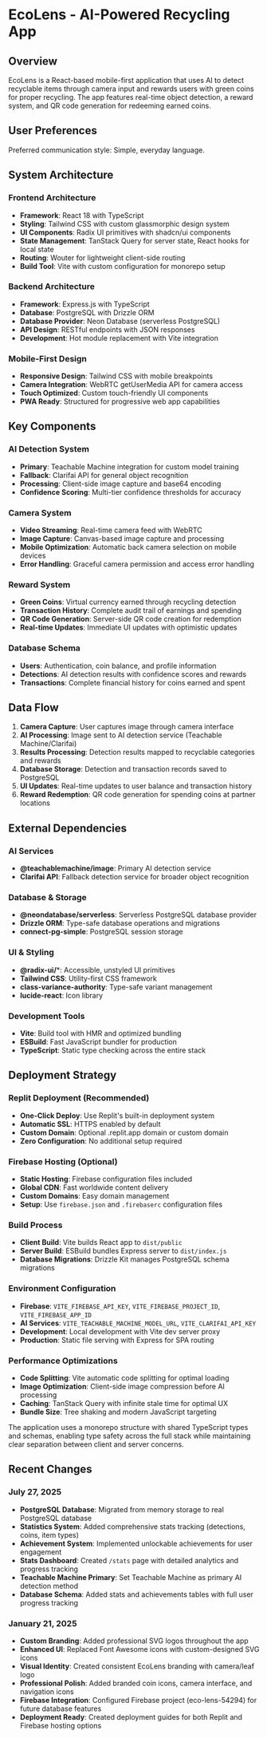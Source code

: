 # EcoLens - AI-Powered Recycling App

## Overview

EcoLens is a React-based mobile-first application that uses AI to detect recyclable items through camera input and rewards users with green coins for proper recycling. The app features real-time object detection, a reward system, and QR code generation for redeeming earned coins.

## User Preferences

Preferred communication style: Simple, everyday language.

## System Architecture

### Frontend Architecture
- **Framework**: React 18 with TypeScript
- **Styling**: Tailwind CSS with custom glassmorphic design system
- **UI Components**: Radix UI primitives with shadcn/ui components
- **State Management**: TanStack Query for server state, React hooks for local state
- **Routing**: Wouter for lightweight client-side routing
- **Build Tool**: Vite with custom configuration for monorepo setup

### Backend Architecture
- **Framework**: Express.js with TypeScript
- **Database**: PostgreSQL with Drizzle ORM
- **Database Provider**: Neon Database (serverless PostgreSQL)
- **API Design**: RESTful endpoints with JSON responses
- **Development**: Hot module replacement with Vite integration

### Mobile-First Design
- **Responsive Design**: Tailwind CSS with mobile breakpoints
- **Camera Integration**: WebRTC getUserMedia API for camera access
- **Touch Optimized**: Custom touch-friendly UI components
- **PWA Ready**: Structured for progressive web app capabilities

## Key Components

### AI Detection System
- **Primary**: Teachable Machine integration for custom model training
- **Fallback**: Clarifai API for general object recognition
- **Processing**: Client-side image capture and base64 encoding
- **Confidence Scoring**: Multi-tier confidence thresholds for accuracy

### Camera System
- **Video Streaming**: Real-time camera feed with WebRTC
- **Image Capture**: Canvas-based image capture and processing
- **Mobile Optimization**: Automatic back camera selection on mobile devices
- **Error Handling**: Graceful camera permission and access error handling

### Reward System
- **Green Coins**: Virtual currency earned through recycling detection
- **Transaction History**: Complete audit trail of earnings and spending
- **QR Code Generation**: Server-side QR code creation for redemption
- **Real-time Updates**: Immediate UI updates with optimistic updates

### Database Schema
- **Users**: Authentication, coin balance, and profile information
- **Detections**: AI detection results with confidence scores and rewards
- **Transactions**: Complete financial history for coins earned and spent

## Data Flow

1. **Camera Capture**: User captures image through camera interface
2. **AI Processing**: Image sent to AI detection service (Teachable Machine/Clarifai)
3. **Results Processing**: Detection results mapped to recyclable categories and rewards
4. **Database Storage**: Detection and transaction records saved to PostgreSQL
5. **UI Updates**: Real-time updates to user balance and transaction history
6. **Reward Redemption**: QR code generation for spending coins at partner locations

## External Dependencies

### AI Services
- **@teachablemachine/image**: Primary AI detection service
- **Clarifai API**: Fallback detection service for broader object recognition

### Database & Storage
- **@neondatabase/serverless**: Serverless PostgreSQL database provider
- **Drizzle ORM**: Type-safe database operations and migrations
- **connect-pg-simple**: PostgreSQL session storage

### UI & Styling
- **@radix-ui/***: Accessible, unstyled UI primitives
- **Tailwind CSS**: Utility-first CSS framework
- **class-variance-authority**: Type-safe variant management
- **lucide-react**: Icon library

### Development Tools
- **Vite**: Build tool with HMR and optimized bundling
- **ESBuild**: Fast JavaScript bundler for production
- **TypeScript**: Static type checking across the entire stack

## Deployment Strategy

### Replit Deployment (Recommended)
- **One-Click Deploy**: Use Replit's built-in deployment system
- **Automatic SSL**: HTTPS enabled by default
- **Custom Domain**: Optional .replit.app domain or custom domain
- **Zero Configuration**: No additional setup required

### Firebase Hosting (Optional)
- **Static Hosting**: Firebase configuration files included
- **Global CDN**: Fast worldwide content delivery
- **Custom Domains**: Easy domain management
- **Setup**: Use `firebase.json` and `.firebaserc` configuration files

### Build Process
- **Client Build**: Vite builds React app to `dist/public`
- **Server Build**: ESBuild bundles Express server to `dist/index.js`
- **Database Migrations**: Drizzle Kit manages PostgreSQL schema migrations

### Environment Configuration
- **Firebase**: `VITE_FIREBASE_API_KEY`, `VITE_FIREBASE_PROJECT_ID`, `VITE_FIREBASE_APP_ID`
- **AI Services**: `VITE_TEACHABLE_MACHINE_MODEL_URL`, `VITE_CLARIFAI_API_KEY`
- **Development**: Local development with Vite dev server proxy
- **Production**: Static file serving with Express for SPA routing

### Performance Optimizations
- **Code Splitting**: Vite automatic code splitting for optimal loading
- **Image Optimization**: Client-side image compression before AI processing
- **Caching**: TanStack Query with infinite stale time for optimal UX
- **Bundle Size**: Tree shaking and modern JavaScript targeting

The application uses a monorepo structure with shared TypeScript types and schemas, enabling type safety across the full stack while maintaining clear separation between client and server concerns.

## Recent Changes

### July 27, 2025
- **PostgreSQL Database**: Migrated from memory storage to real PostgreSQL database
- **Statistics System**: Added comprehensive stats tracking (detections, coins, item types)
- **Achievement System**: Implemented unlockable achievements for user engagement
- **Stats Dashboard**: Created `/stats` page with detailed analytics and progress tracking
- **Teachable Machine Primary**: Set Teachable Machine as primary AI detection method  
- **Database Schema**: Added stats and achievements tables with full user progress tracking

### January 21, 2025
- **Custom Branding**: Added professional SVG logos throughout the app
- **Enhanced UI**: Replaced Font Awesome icons with custom-designed SVG icons  
- **Visual Identity**: Created consistent EcoLens branding with camera/leaf logo
- **Professional Polish**: Added branded coin icons, camera interface, and navigation icons
- **Firebase Integration**: Configured Firebase project (eco-lens-54294) for future database features
- **Deployment Ready**: Created deployment guides for both Replit and Firebase hosting options
